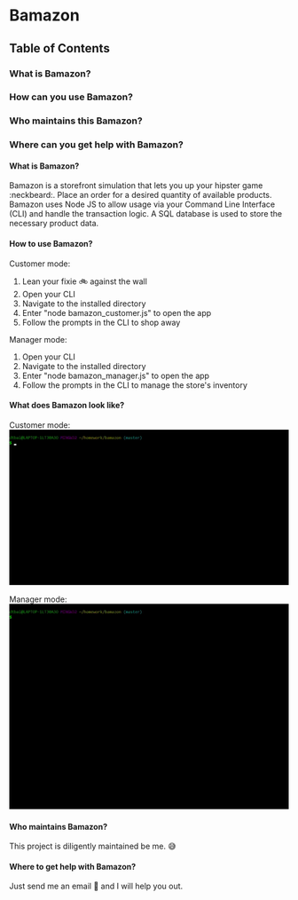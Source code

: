 # Bamazon

## Table of Contents
### What is Bamazon?
### How can you use Bamazon?
### Who maintains this Bamazon?
### Where can you get help with Bamazon?


#### What is Bamazon?
Bamazon is a storefront simulation that lets you up your hipster game :neckbeard:. Place an order for a desired quantity of available products. Bamazon uses Node JS to allow usage via your Command Line Interface (CLI) and handle the transaction logic. A SQL database is used to store the necessary product data.

#### How to use Bamazon?
Customer mode:
1. Lean your fixie :bike: against the wall
1. Open your CLI
1. Navigate to the installed directory
1. Enter "node bamazon_customer.js" to open the app
1. Follow the prompts in the CLI to shop away

Manager mode:
1. Open your CLI
1. Navigate to the installed directory
1. Enter "node bamazon_manager.js" to open the app
1. Follow the prompts in the CLI to manage the store's inventory

#### What does Bamazon look like?
Customer mode:
![CustomerDemo](/assets/Bamazon_Demo_Customer.gif)

Manager mode:
![ManagerDemo](/assets/Bamazon_Demo_Manager.gif)

#### Who maintains Bamazon?
This project is diligently maintained be me. :sweat_smile:

#### Where to get help with Bamazon?
Just send me an email :e-mail: and I will help you out.
